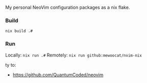 My personal NeoVim configuration packages as a nix flake.

### Build
`nix build .#`

### Run
Locally:   `nix run .#`
Remotely:  `nix run github:mewoocat/nvim-nix`


ty to:
- https://github.com/QuantumCoded/neovim
